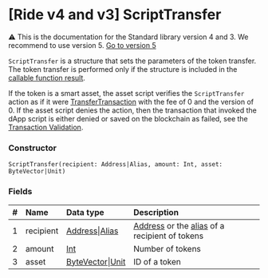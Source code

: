 # [Ride v4 and v3] ScriptTransfer

:warning: This is the documentation for the Standard library version 4 and 3. We recommend to use version 5. [Go to version 5](/en/ride/structures/script-actions/script-transfer)

`ScriptTransfer` is a structure that sets the parameters of the token transfer. The token transfer is performed only if the structure is included in the [callable function result](/en/ride/v4/functions/callable-function#invocation-result-2).

If the token is a smart asset, the asset script verifies the `ScriptTransfer` action as if it were [TransferTransaction](/en/ride/v4/structures/transaction-structures/transfer-transaction) with the fee of 0 and the version of 0. If the asset script denies the action, then the transaction that invoked the dApp script is either denied or saved on the blockchain as failed, see the [Transaction Validation](/en/blockchain/transaction/transaction-validation).

### Constructor

``` ride
ScriptTransfer(recipient: Address|Alias, amount: Int, asset: ByteVector|Unit)
```

### Fields

|   #   | Name | Data type | Description |
| :--- | :--- | :--- | :--- |
| 1 | recipient | [Address](/en/ride/v4/structures/common-structures/address)&#124;[Alias](/en/ride/v4/structures/common-structures/alias) | [Address](/en/blockchain/account/address) or the [alias](/en/blockchain/account/alias) of a recipient of tokens |
| 2 | amount | [Int](/en/ride/v4/data-types/int) | Number of tokens |
| 3 | asset | [ByteVector](/en/ride/v4/data-types/byte-vector)&#124;[Unit](/en/ride/v4/data-types/unit) | ID of a token |
